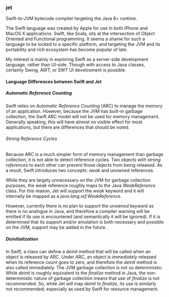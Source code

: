 ### jet

Swift-to-JVM bytecode compiler targeting the Java 8+ runtime.

The Swift language was created by Apple for use in both iPhone and MacOS X applications.  Swift, like Scala, sits at the intersection of Object Oriented and Functional programming.  It seems a shame for such a language to be locked to a specific platform, and targeting the JVM and its portability and rich ecosystem has become popular of late.

My interest is mainly in exploring Swift as a server-side development language, rather than UI-side.  Though with access to Java classes, certainly Swing, AWT, or SWT UI develooment is possible.

#### Language Differences between Swift and Jet

##### Automatic Reference Counting
Swift relies on *Automatic Reference Counting* (ARC) to manage the memory of an application.  However, because the JVM has built-in garbage collection, the Swift ARC model will not be used for memory management.  Generally speaking, this will have almost no visible effect for most applications, but there are differences that should be noted.

###### Strong Reference Cycles
Because ARC is a much simpler form of memory management than garbage collection, it is not able to detect reference cycles.  Two objects with *strong references* to each other can prevent those objects from being released.  As a result, Swift introduces two concepts: *weak* and *unowned* references.

While they are largely unnecessary on the JVM for garbage collection purposes, the *weak* reference roughly maps to the Java *WeakReference* class.  For this reason, Jet will support the *weak* keyword and it will internally be mapped as a *java.lang.ref.WeakReference*.

However, currently there is no plan to support the *unowned* keyword as there is no analogue in Java, and therefore a compiler warning will be emitted if its use is encountered (and semantically it will be ignored).  If it is determined that its support and/or emulation is both necessary and possible on the JVM, support may be added in the future.

##### Deinitialization
In Swift, a class can define a *deinit* method that will be called when an object is released by ARC.  Under ARC, an object is *immediately* released when its reference count goes to zero, and therefore the *deinit* method is also called immediately.  The JVM garbage collection is not so deterministic.  While *deinit* is roughly equivalent to the *finalize* method in Java, the non-deterministic nature of garbage collection means that use of *finalize* is not recommended.  So, while Jet *will* map *deinit* to *finalize*, its use is similarly not recommended; especially as used by Swift for resource management.

